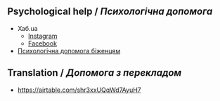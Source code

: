 ## Psychological help / _Психологічна допомога_

* Хаб.ua
  * [Instagram](https://www.instagram.com/resilience.hub.u.a)
  * [Facebook](https://www.facebook.com/resilience.hub.u.a)
* [Психологічна допомога біженцям](https://psychological-help-ua.notion.site/85c2d8157eb742ec99e9c303bca6d03f)

## Translation / _Допомога з перекладом_
* https://airtable.com/shr3xxUQqWd7AyuH7
